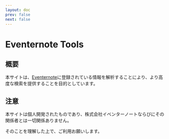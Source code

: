 ```yaml
---
layout: doc
prev: false
next: false
---
```


# Eventernote Tools

## 概要

本サイトは、[Eventernote](https://www.eventernote.com)に登録されている情報を解析することにより、より高度な検索を提供することを目的としています。

## 注意

本サイトは個人開発されたものであり、株式会社イベンターノートならびにその関係者とは一切関係ありません。

そのことを理解した上で、ご利用お願いします。
